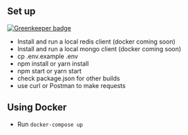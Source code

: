 ## Set up

[![Greenkeeper badge](https://badges.greenkeeper.io/SoftwareEngineeringDaily/software-engineering-daily-api.svg)](https://greenkeeper.io/)
  - Install and run a local redis client (docker coming soon)
  - Install and run a local mongo client (docker coming soon)
  - cp .env.example .env
  - npm install or yarn install
  - npm start or yarn start
  - check package.json for other builds
  - use curl or Postman to make requests


## Using Docker
  - Run `docker-compose up`
  
